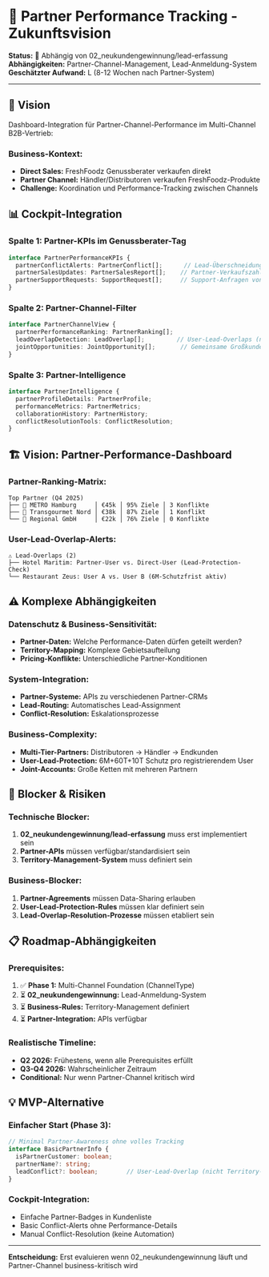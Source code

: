 # 🤝 Partner Performance Tracking - Zukunftsvision

**Status:** 🔮 Abhängig von 02_neukundengewinnung/lead-erfassung
**Abhängigkeiten:** Partner-Channel-Management, Lead-Anmeldung-System
**Geschätzter Aufwand:** L (8-12 Wochen nach Partner-System)

---

## 🎯 Vision

Dashboard-Integration für Partner-Channel-Performance im Multi-Channel B2B-Vertrieb:

### Business-Kontext:
- **Direct Sales:** FreshFoodz Genussberater verkaufen direkt
- **Partner Channel:** Händler/Distributoren verkaufen FreshFoodz-Produkte
- **Challenge:** Koordination und Performance-Tracking zwischen Channels

## 📊 Cockpit-Integration

### Spalte 1: Partner-KPIs im Genussberater-Tag
```typescript
interface PartnerPerformanceKPIs {
  partnerConflictAlerts: PartnerConflict[];      // Lead-Überschneidungen
  partnerSalesUpdates: PartnerSalesReport[];    // Partner-Verkaufszahlen
  partnerSupportRequests: SupportRequest[];     // Support-Anfragen von Partnern
}
```

### Spalte 2: Partner-Channel-Filter
```typescript
interface PartnerChannelView {
  partnerPerformanceRanking: PartnerRanking[];
  leadOverlapDetection: LeadOverlap[];         // User-Lead-Overlaps (nicht Territory-Conflicts)
  jointOpportunities: JointOpportunity[];       // Gemeinsame Großkunden
}
```

### Spalte 3: Partner-Intelligence
```typescript
interface PartnerIntelligence {
  partnerProfileDetails: PartnerProfile;
  performanceMetrics: PartnerMetrics;
  collaborationHistory: PartnerHistory;
  conflictResolutionTools: ConflictResolution;
}
```

## 🏗️ Vision: Partner-Performance-Dashboard

### **Partner-Ranking-Matrix:**
```
Top Partner (Q4 2025)
├── 🥇 METRO Hamburg     │ €45k │ 95% Ziele │ 3 Konflikte
├── 🥈 Transgourmet Nord │ €38k │ 87% Ziele │ 1 Konflikt
└── 🥉 Regional GmbH     │ €22k │ 76% Ziele │ 0 Konflikte
```

### **User-Lead-Overlap-Alerts:**
```
⚠️ Lead-Overlaps (2)
├── Hotel Maritim: Partner-User vs. Direct-User (Lead-Protection-Check)
└── Restaurant Zeus: User A vs. User B (6M-Schutzfrist aktiv)
```

## ⚠️ Komplexe Abhängigkeiten

### **Datenschutz & Business-Sensitivität:**
- **Partner-Daten:** Welche Performance-Daten dürfen geteilt werden?
- **Territory-Mapping:** Komplexe Gebietsaufteilung
- **Pricing-Konflikte:** Unterschiedliche Partner-Konditionen

### **System-Integration:**
- **Partner-Systeme:** APIs zu verschiedenen Partner-CRMs
- **Lead-Routing:** Automatisches Lead-Assignment
- **Conflict-Resolution:** Eskalationsprozesse

### **Business-Complexity:**
- **Multi-Tier-Partners:** Distributoren → Händler → Endkunden
- **User-Lead-Protection:** 6M+60T+10T Schutz pro registrierendem User
- **Joint-Accounts:** Große Ketten mit mehreren Partnern

## 🚧 Blocker & Risiken

### **Technische Blocker:**
1. **02_neukundengewinnung/lead-erfassung** muss erst implementiert sein
2. **Partner-APIs** müssen verfügbar/standardisiert sein
3. **Territory-Management-System** muss definiert sein

### **Business-Blocker:**
1. **Partner-Agreements** müssen Data-Sharing erlauben
2. **User-Lead-Protection-Rules** müssen klar definiert sein
3. **Lead-Overlap-Resolution-Prozesse** müssen etabliert sein

## 📋 Roadmap-Abhängigkeiten

### **Prerequisites:**
1. ✅ **Phase 1:** Multi-Channel Foundation (ChannelType)
2. ⏳ **02_neukundengewinnung:** Lead-Anmeldung-System
3. ⏳ **Business-Rules:** Territory-Management definiert
4. ⏳ **Partner-Integration:** APIs verfügbar

### **Realistische Timeline:**
- **Q2 2026:** Frühestens, wenn alle Prerequisites erfüllt
- **Q3-Q4 2026:** Wahrscheinlicher Zeitraum
- **Conditional:** Nur wenn Partner-Channel kritisch wird

## 💡 MVP-Alternative

### **Einfacher Start (Phase 3):**
```typescript
// Minimal Partner-Awareness ohne volles Tracking
interface BasicPartnerInfo {
  isPartnerCustomer: boolean;
  partnerName?: string;
  leadConflict?: boolean;        // User-Lead-Overlap (nicht Territory-Conflict)
}
```

### **Cockpit-Integration:**
- Einfache Partner-Badges in Kundenliste
- Basic Conflict-Alerts ohne Performance-Details
- Manual Conflict-Resolution (keine Automation)

---

**Entscheidung:** Erst evaluieren wenn 02_neukundengewinnung läuft und Partner-Channel business-kritisch wird